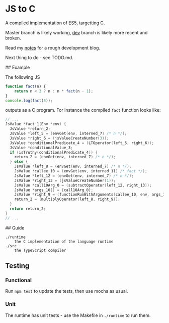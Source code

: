 # JS to C 

A compiled implementation of ES5, targetting C.

Master branch is likely working, [dev](https://github.com/timruffles/js-to-c/tree/dev) branch is likely more recent and broken.

Read my [notes](https://github.com/timruffles/js-to-c/blob/dev/NOTES.md) for a rough development blog.

Next thing to do - see TODO.md.

## Example

The following JS

```javascript
function fact(n) {
    return n < 3 ? n : n * fact(n - 1);
}
console.log(fact(5));
```

outputs as a C program. For instance the compiled `fact` function looks like:

```c
// ...
JsValue *fact_1(Env *env) {
  JsValue *return_2;
  JsValue *left_5 = (envGet(env, interned_7) /* n */);
  JsValue *right_6 = (jsValueCreateNumber(3));
  JsValue *conditionalPredicate_4 = (LTOperator(left_5, right_6));
  JsValue *conditionalValue_3;
  if (isTruthy(conditionalPredicate_4)) {
    return_2 = (envGet(env, interned_7) /* n */);
  } else {
    JsValue *left_8 = (envGet(env, interned_7) /* n */);
    JsValue *callee_10 = (envGet(env, interned_11) /* fact */);
    JsValue *left_12 = (envGet(env, interned_7) /* n */);
    JsValue *right_13 = (jsValueCreateNumber(1));
    JsValue *call10Arg_0 = (subtractOperator(left_12, right_13));
    JsValue *args_10[] = {call10Arg_0};
    JsValue *right_9 = (functionRunWithArguments(callee_10, env, args_10, 1));
    return_2 = (multiplyOperator(left_8, right_9));
  }
  return return_2;
}
// ...
```

## Guide

    ./runtime
        the C implementation of the language runtime
    ./src
        the TypeScript compiler

## Testing

### Functional

Run `npm test` to update the tests, then use mocha as usual.

### Unit

The runtime has unit tests - use the Makefile in `./runtime` to run them.
